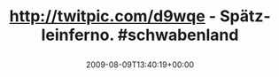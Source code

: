 ---
retweeted: false
source: <a href="http://twitter.com" rel="nofollow">Twitter Web Client</a>
entities:
  hashtags:
  - text: schwabenland
    indices:
    - '43'
    - '56'
  symbols: []
  user_mentions: []
  urls: []
display_text_range:
- '0'
- '56'
favorite_count: '0'
id_str: '3207518583'
truncated: false
retweet_count: '0'
id: '3207518583'
created_at: Sun Aug 09 13:40:19 +0000 2009
favorited: false
full_text: 'http://twitpic.com/d9wqe - Spätzleinferno. #schwabenland'
lang: de
tags:
- schwabenland
- pesos/twitter
date: '2009-08-09T13:40:19+00:00'
src: https://twitter.com/bascht/status/3207518583
original_url: https://twitter.com/bascht/status/3207518583
type: twitter_tweet
text: 'http://twitpic.com/d9wqe - Spätzleinferno. #schwabenland'
title: 'http://twitpic.com/d9wqe - Spätzleinferno. #schwabenland

  '

---